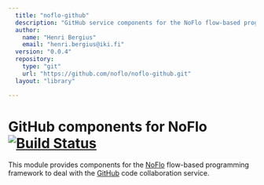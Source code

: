 ```yaml
---
  title: "noflo-github"
  description: "GitHub service components for the NoFlo flow-based programming environment"
  author: 
    name: "Henri Bergius"
    email: "henri.bergius@iki.fi"
  version: "0.0.4"
  repository: 
    type: "git"
    url: "https://github.com/noflo/noflo-github.git"
  layout: "library"

---
```

GitHub components for NoFlo [![Build Status](https://secure.travis-ci.org/noflo/noflo-github.png?branch=master)](https://travis-ci.org/noflo/noflo-github)
=========================

This module provides components for the [NoFlo](http://noflojs.org/) flow-based programming framework to deal with the [GitHub](http://github.com/) code collaboration service.
